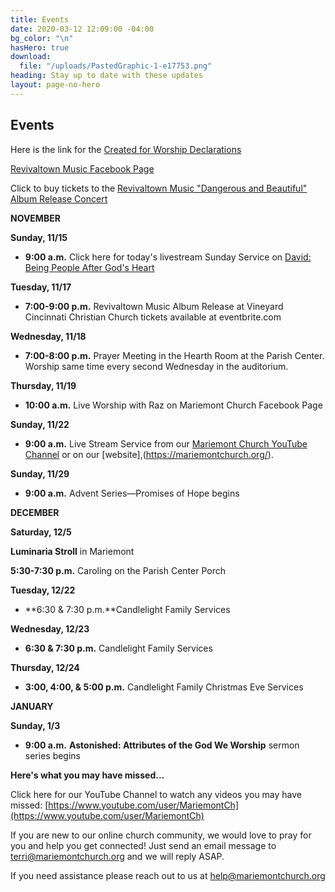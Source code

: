 ```yaml
---
title: Events
date: 2020-03-12 12:09:00 -04:00
bg_color: "\n"
hasHero: true
download:
  file: "/uploads/PastedGraphic-1-e17753.png"
heading: Stay up to date with these updates
layout: page-no-hero
---
```


## Events

Here is the link for the [Created for Worship Declarations](https://drive.google.com/file/d/1bCTQeDUK1bBI30rwqdyiVlecur89yNSl/view?usp=sharing)

[Revivaltown Music Facebook Page](https://www.facebook.com/Revivaltown-Music-2008659255901002)

Click to buy tickets to the [Revivaltown Music "Dangerous and Beautiful" Album Release Concert](https://www.eventbrite.com/e/revivaltown-music-album-release-concert-tickets-126366392281?aff=ebdssbdestsearch)

**NOVEMBER**

**Sunday, 11/15**

* **9:00 a.m.** Click here for today's livestream Sunday Service on [David: Being People After God's Heart ](https://youtu.be/Y5Xg4nUXGJg)

**Tuesday, 11/17**

* **7:00-9:00 p.m.** Revivaltown Music Album Release at Vineyard Cincinnati Christian Church tickets available at eventbrite.com

**Wednesday, 11/18**

* **7:00-8:00 p.m.** Prayer Meeting in the Hearth Room at the Parish Center. Worship same time every second Wednesday in the auditorium.

**Thursday, 11/19**

* **10:00 a.m.**  Live Worship with Raz on Mariemont Church Facebook Page

**Sunday, 11/22**

* **9:00 a.m.** Live Stream Service from our [Mariemont Church YouTube Channel](https://www.youtube.com/c/MariemontChurch/videos) or on our [website],(https://mariemontchurch.org/).

**Sunday, 11/29** 

* **9:00 a.m.** Advent Series—Promises of Hope begins


**DECEMBER**

**Saturday, 12/5**

**Luminaria Stroll** in Mariemont

**5:30-7:30 p.m.** Caroling on the Parish Center Porch

**Tuesday, 12/22**

* **6:30 & 7:30 p.m.**Candlelight Family Services

**Wednesday, 12/23**

* **6:30 & 7:30 p.m.** Candlelight Family Services

**Thursday, 12/24**

* **3:00, 4:00, & 5:00 p.m.** Candlelight Family Christmas Eve Services

**JANUARY**

**Sunday, 1/3**

* **9:00 a.m.** **Astonished: Attributes of the God We Worship** sermon series begins

**Here's what you may have missed...**

Click here for our YouTube Channel to watch any videos you may have missed:
[https://www.youtube.com/user/MariemontCh](https://www.youtube.com/user/MariemontCh)

If you are new to our online church community, we would love to pray for you and help you get connected! Just send an email message to [terri@mariemontchurch.org](http://terri@mariemontchurch.org) and we will reply ASAP.

If you need assistance please reach out to us at [help@mariemontchurch.org](http://help@mariemontchurch.org)

